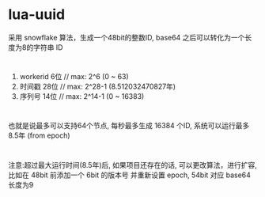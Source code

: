 # lua-uuid

采用 snowflake 算法，生成一个48bit的整数ID, base64 之后可以转化为一个长度为8的字符串 ID
#

1. workerid 6位    // max: 2^6 (0 ~ 63)
2. 时间戳 28位      // max: 2^28-1 (8.512032470827年)
3. 序列号 14位      // max: 2^14-1 (0 ~ 16383)

#
也就是说最多可以支持64个节点, 每秒最多生成 16384 个ID, 系统可以运行最多8.5年 (from epoch)


#
注意:超过最大运行时间(8.5年)后, 如果项目还存在的话, 可以更改算法，进行扩容, 比如在 48bit 前添加一个 6bit 的版本号 并重新设置 epoch, 54bit 对应 base64 长度为9